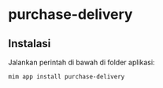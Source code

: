 # purchase-delivery

## Instalasi

Jalankan perintah di bawah di folder aplikasi:

```
mim app install purchase-delivery
```
